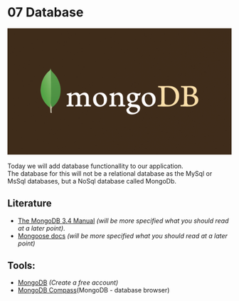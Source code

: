 # 07 Database
<img src="/img/mongodb--1-.png" >    

Today we will add database functionallity to our application.    
The database for this will not be a relational database as the MySql or MsSql databases, but a NoSql database called MongoDb.

## Literature

* [The MongoDB 3.4 Manual](https://docs.mongodb.com/manual/) _(will be more specified what you should read at a later point)_.
* [Mongoose docs](http://mongoosejs.com/docs/guide.html) _(will be more specified what you should read at a later point)_


## Tools:

* [MongoDB](https://www.mongodb.com/) _(Create a free account)_
* [MongoDB Compass](https://www.mongodb.com/download-center?filter=enterprise#compass)(MongoDB - database browser)


